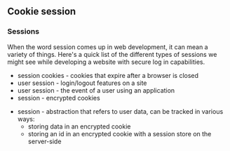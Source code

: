 ## Cookie session

### Sessions
When the word session comes up in web development, it can mean a variety of things. Here's a quick list of the different types of sessions we might see while developing a website with secure log in capabilities.

- session cookies - cookies that expire after a browser is closed
- user session - login/logout features on a site
- user session - the event of a user using an application
- session - encrypted cookies
* session - abstraction that refers to user data, can be tracked in various ways:
    * storing data in an encrypted cookie
    * storing an id in an encrypted cookie with a session store on the server-side